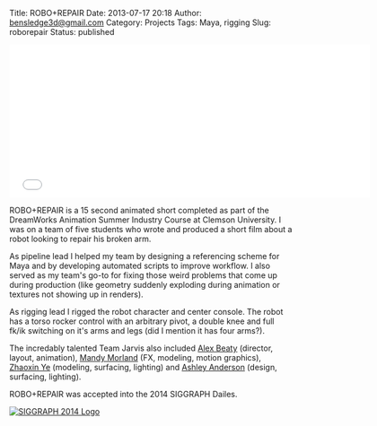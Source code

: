 Title: ROBO+REPAIR
Date: 2013-07-17 20:18
Author: bensledge3d@gmail.com
Category: Projects
Tags: Maya, rigging
Slug: roborepair
Status: published

<iframe src="//player.vimeo.com/video/87516078" width="642" height="273" frameborder="0" allowfullscreen="allowfullscreen"></iframe>

ROBO+REPAIR is a 15 second animated short completed as part of the
DreamWorks Animation Summer Industry Course at Clemson University. I was
on a team of five students who wrote and produced a short film about a
robot looking to repair his broken arm.

As pipeline lead I helped my team by designing a referencing scheme for
Maya and by developing automated scripts to improve workflow. I also
served as my team's go-to for fixing those weird problems that come up
during production (like geometry suddenly exploding during animation or
textures not showing up in renders).

As rigging lead I rigged the robot character and center console. The
robot has a torso rocker control with an arbitrary pivot, a double knee
and full fk/ik switching on it's arms and legs (did I mention it has
four arms?).

The incredably talented Team Jarvis also included [Alex Beaty](http://www.alexbeaty.com/) (director, layout, animation), [Mandy Morland](https://mmorlandportfolio.wordpress.com/)
 (FX, modeling, motion graphics), [Zhaoxin Ye](https://zhaoxiny.com/) (modeling, surfacing, lighting) and [Ashley Anderson](https://vimeo.com/user30194358) (design, surfacing, lighting).

ROBO+REPAIR was accepted into the 2014 SIGGRAPH Dailes.

[![SIGGRAPH 2014 Logo]({filename}/images/S14_Logo_C.png)](http://s2014.siggraph.org)
